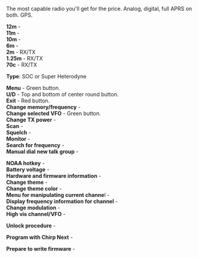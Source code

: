 The most capable radio you'll get for the price. Analog, digital, full APRS on both.  GPS.

**12m** -  
**11m** -  
**10m** -  
**6m** -  
**2m** -  RX/TX  
**1.25m** -  RX/TX  
**70c** -  RX/TX  

**Type**: SOC or Super Heterodyne

**Menu** -  Green button.  
**U/D** -  Top and bottom of center round button.  
**Exit** -  Red button.  
**Change memory/frequency** -  
**Change selected VFO** -  Green button.  
**Change TX power** -  
**Scan** -  
**Squelch** -  
**Monitor** -  
**Search for frequency** -  
**Manual dial new talk group** -  



**NOAA hotkey** -  
**Battery voltage** -  
**Hardware and firmware information** -  
**Change theme** -  
**Change theme color** -  
**Menu for manipulating current channe**l -  
**Display frequency information for channel** -  
**Change modulation** -  
**High vis channel/VFO** -  


**Unlock procedure** -  

**Program with Chirp Next** -  

**Prepare to write firmware** -  